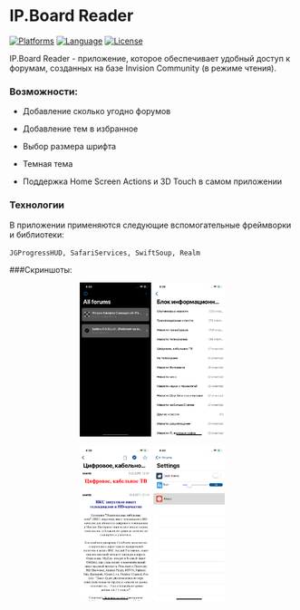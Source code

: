 # IP.Board Reader

[![Platforms](https://img.shields.io/badge/platform-iOS-yellow.svg)]()
[![Language](https://img.shields.io/badge/language-Swift-orange.svg)]()
[![License](https://img.shields.io/badge/license-MIT-blue.svg)]()

IP.Board Reader - приложение, которое обеспечивает удобный доступ к форумам, созданных на базе Invision Community (в режиме чтения).  

### Возможности:

* Добавление сколько угодно форумов

* Добавление тем в избранное

* Выбор размера шрифта

* Темная тема

* Поддержка Home Screen Actions и 3D Touch в самом приложении

### Технологии

В приложении применяются следующие вспомогательные фреймворки и библиотеки:

`JGProgressHUD, SafariServices, SwiftSoup, Realm`

###Скриншоты:

<p align="center" >
  <img src="https://github.com/moslienko/IP.Board-Reader/blob/master/Screenshots/Simulator%20Screen%20Shot%20-%20iPhone%20XR%20-%202019-03-16%20at%2016.40.25.png?raw=true" alt="Главный экран при темной теме"  width="25%">
  <img src="https://github.com/moslienko/IP.Board-Reader/blob/master/Screenshots/Simulator%20Screen%20Shot%20-%20iPhone%20XR%20-%202019-03-16%20at%2016.39.47.png?raw=true" alt="Список тем" width="25%">
</p>



<p align="center" >
  <img src="https://github.com/moslienko/IP.Board-Reader/blob/master/Screenshots/Simulator%20Screen%20Shot%20-%20iPhone%20XR%20-%202019-03-16%20at%2016.39.57.png?raw=true" alt="Тема форума" width="25%">
  <img src="https://github.com/moslienko/IP.Board-Reader/blob/master/Screenshots/Simulator%20Screen%20Shot%20-%20iPhone%20XR%20-%202019-03-16%20at%2016.40.10.png?raw=true" alt="Настройки" width="25%">
</p>




